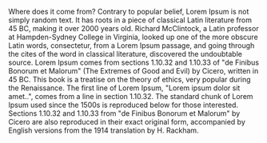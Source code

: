 Where does it come from?
Contrary to popular belief, Lorem Ipsum is not simply random text. It has roots in a piece of classical Latin literature from
45 BC, making it over 2000 years old. Richard McClintock, a Latin professor at Hampden-Sydney College in Virginia, looked up
one of the more obscure Latin words, consectetur, from a Lorem Ipsum passage, and going through the cites of the word in
classical literature, discovered the undoubtable source. Lorem Ipsum comes from sections 1.10.32 and 1.10.33 of "de Finibus
Bonorum et Malorum" (The Extremes of Good and Evil) by Cicero, written in 45 BC. This book is a treatise on the theory of
ethics, very popular during the Renaissance. The first line of Lorem Ipsum, "Lorem ipsum dolor sit amet..", comes from a line
in section 1.10.32.
The standard chunk of Lorem Ipsum used since the 1500s is reproduced below for those interested. Sections 1.10.32 and 1.10.33
 from "de Finibus Bonorum et Malorum" by Cicero are also reproduced in their exact original form, accompanied by English
  versions from the 1914 translation by H. Rackham.
